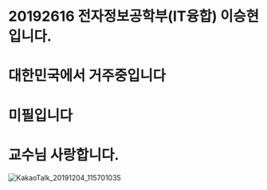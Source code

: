 # 20192616 전자정보공학부(IT융합) 이승현 입니다.

# 대한민국에서 거주중입니다
# 미필입니다
# 교수님 사랑합니다.

![KakaoTalk_20191204_115701035](https://user-images.githubusercontent.com/58497541/70110650-0f3ed100-1693-11ea-9982-08442b3c27e6.jpg)
